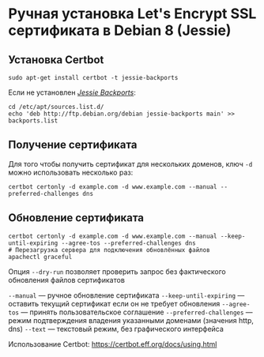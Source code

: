 
# Ручная установка Let's Encrypt SSL сертификата в Debian 8 (Jessie)

## Установка Certbot
```shell
sudo apt-get install certbot -t jessie-backports
```

Если не установлен [*Jessie Backports*](https://backports.debian.org/Instructions/):

```shell
cd /etc/apt/sources.list.d/
echo 'deb http://ftp.debian.org/debian jessie-backports main' >> backports.list
```

## Получение сертификата

Для того чтобы получить сертификат для нескольких доменов, ключ `-d` можно использовать несколько раз:

```shell
certbot certonly -d example.com -d www.example.com --manual --preferred-challenges dns
```

## Обновление сертификата

```shell
certbot certonly -d example.com -d www.example.com --manual --keep-until-expiring --agree-tos --preferred-challenges dns
# Перезагрузка сервера для подключения обновлённых файлов
apachectl graceful
```
Опция `--dry-run` позволяет проверить запрос без фактического обновления файлов сертификатов

`--manual` &mdash; ручное обновление сертификата
`--keep-until-expiring` &mdash; оставить текущий сертификат если он не требует обновления
`--agree-tos` &mdash; принять пользовательское соглашение
`--preferred-challenges` &mdash; режим подтверждения владения указанными доменами (значения http, dns)
`--text` &mdash; текстовый режим, без графического интерфейса

Использование Certbot:
<https://certbot.eff.org/docs/using.html>

